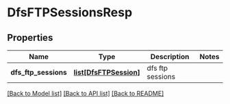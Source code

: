 # DfsFTPSessionsResp

## Properties
Name | Type | Description | Notes
------------ | ------------- | ------------- | -------------
**dfs_ftp_sessions** | [**list[DfsFTPSession]**](DfsFTPSession.md) | dfs ftp sessions | 

[[Back to Model list]](../README.md#documentation-for-models) [[Back to API list]](../README.md#documentation-for-api-endpoints) [[Back to README]](../README.md)


